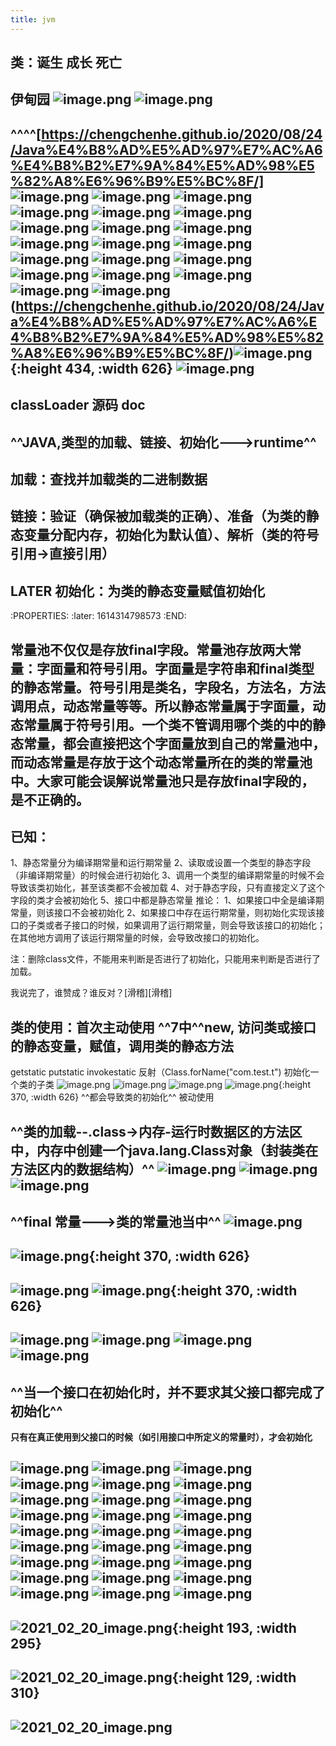 ```yaml
---
title: jvm
---
```


## 类：诞生 成长 死亡
## 伊甸园 ![image.png](/assets/pages_jvm_1614323076727_0.png) ![image.png](/assets/pages_jvm_1614323185585_0.png)
## ^^^^[https://chengchenhe.github.io/2020/08/24/Java%E4%B8%AD%E5%AD%97%E7%AC%A6%E4%B8%B2%E7%9A%84%E5%AD%98%E5%82%A8%E6%96%B9%E5%BC%8F/] ![image.png](/assets/pages_jvm_1614319783753_0.png) ![image.png](/assets/pages_jvm_1614319945478_0.png) ![image.png](/assets/pages_jvm_1614321547229_0.png) ![image.png](/assets/pages_jvm_1614321942871_0.png) ![image.png](/assets/pages_jvm_1614322183727_0.png) ![image.png](/assets/pages_jvm_1614322620239_0.png) ![image.png](/assets/pages_jvm_1614319511168_0.png) ![image.png](/assets/pages_jvm_1614319344090_0.png) ![image.png](/assets/pages_jvm_1614318698230_0.png) ![image.png](/assets/pages_jvm_1614318855301_0.png) ![image.png](/assets/pages_jvm_1614318870430_0.png) ![image.png](/assets/pages_jvm_1614318047330_0.png) ![image.png](/assets/pages_jvm_1614318168764_0.png) ![image.png](/assets/pages_jvm_1614317220508_0.png) ![image.png](/assets/pages_jvm_1614317405353_0.png) ![image.png](/assets/pages_jvm_1614317463251_0.png) ![image.png](/assets/pages_jvm_1614317685816_0.png) ![image.png](/assets/pages_jvm_1614317145560_0.png) ![image.png](/assets/pages_jvm_1614317090981_0.png) ![image.png](/assets/pages_jvm_1614316966494_0.png) (https://chengchenhe.github.io/2020/08/24/Java%E4%B8%AD%E5%AD%97%E7%AC%A6%E4%B8%B2%E7%9A%84%E5%AD%98%E5%82%A8%E6%96%B9%E5%BC%8F/)![image.png](/assets/pages_jvm_1614316502763_0.png){:height 434, :width 626} ![image.png](/assets/pages_jvm_1614316756431_0.png)
## classLoader 源码 doc
## ^^JAVA,类型的加载、链接、初始化--->runtime^^
## 加载：查找并加载类的二进制数据
## 链接：验证（确保被加载类的正确）、准备（为类的静态变量分配内存，初始化为默认值）、解析（类的符号引用->直接引用）
## LATER 初始化：为类的静态变量赋值初始化
:PROPERTIES:
:later: 1614314798573
:END:
## 常量池不仅仅是存放final字段。常量池存放两大常量：字面量和符号引用。字面量是字符串和final类型的静态常量。符号引用是类名，字段名，方法名，方法调用点，动态常量等等。所以静态常量属于字面量，动态常量属于符号引用。一个类不管调用哪个类的中的静态常量，都会直接把这个字面量放到自己的常量池中，而动态常量是存放于这个动态常量所在的类的常量池中。大家可能会误解说常量池只是存放final字段的，是不正确的。
## 已知：
1、静态常量分为编译期常量和运行期常量
2、读取或设置一个类型的静态字段（非编译期常量）的时候会进行初始化
3、调用一个类型的编译期常量的时候不会导致该类初始化，甚至该类都不会被加载
4、对于静态字段，只有直接定义了这个字段的类才会被初始化
5、接口中都是静态常量
推论：
1、如果接口中全是编译期常量，则该接口不会被初始化
2、如果接口中存在运行期常量，则初始化实现该接口的子类或者子接口的时候，如果调用了运行期常量，则会导致该接口的初始化；在其他地方调用了该运行期常量的时候，会导致改接口的初始化。

注：删除class文件，不能用来判断是否进行了初始化，只能用来判断是否进行了加载。

我说完了，谁赞成？谁反对？[滑稽][滑稽]
## 类的使用：首次主动使用 ^^7中^^new, 访问类或接口的静态变量，赋值，调用类的静态方法
getstatic putstatic invokestatic 反射（Class.forName("com.test.t") 初始化一个类的子类 ![image.png](/assets/pages_jvm_1614310457526_0.png) ![image.png](/assets/pages_jvm_1614310641420_0.png) ![image.png](/assets/pages_jvm_1614311474453_0.png) ![image.png](/assets/pages_jvm_1614260950025_0.png){:height 370, :width 626} ^^都会导致类的初始化^^
被动使用
## ^^类的加载--.class->内存-运行时数据区的方法区中，内存中创建一个java.lang.Class对象（封装类在方法区内的数据结构）^^ ![image.png](/assets/pages_jvm_1614261161716_0.png) ![image.png](/assets/pages_jvm_1614261422811_0.png) ![image.png](/assets/pages_jvm_1614261819295_0.png)
## ^^final 常量--->类的常量池当中^^ ![image.png](/assets/pages_jvm_1614262072348_0.png)
## ![image.png](/assets/pages_jvm_1614260024725_0.png){:height 370, :width 626}
## ![image.png](/assets/pages_jvm_1614262428015_0.png) ![image.png](/assets/pages_jvm_1614262973414_0.png){:height 370, :width 626}
## ![image.png](/assets/pages_jvm_1614263249004_0.png) ![image.png](/assets/pages_jvm_1614263396865_0.png) ![image.png](/assets/pages_jvm_1614263634984_0.png) ![image.png](/assets/pages_jvm_1614263648460_0.png)
## ^^当一个接口在初始化时，并不要求其父接口都完成了初始化^^
**只有在真正使用到父接口的时候（如引用接口中所定义的常量时），才会初始化**
## ![image.png](/assets/pages_jvm_1614264630030_0.png) ![image.png](/assets/pages_jvm_1614264731106_0.png) ![image.png](/assets/pages_jvm_1614264935131_0.png) ![image.png](/assets/pages_jvm_1614264951467_0.png) ![image.png](/assets/pages_jvm_1614268993393_0.png) ![image.png](/assets/pages_jvm_1614269078750_0.png) ![image.png](/assets/pages_jvm_1614269088892_0.png) ![image.png](/assets/pages_jvm_1614269117853_0.png) ![image.png](/assets/pages_jvm_1614269131344_0.png) ![image.png](/assets/pages_jvm_1614269172304_0.png) ![image.png](/assets/pages_jvm_1614269184522_0.png) ![image.png](/assets/pages_jvm_1614269309122_0.png) ![image.png](/assets/pages_jvm_1614269366106_0.png) ![image.png](/assets/pages_jvm_1614269378113_0.png) ![image.png](/assets/pages_jvm_1614269442105_0.png) ![image.png](/assets/pages_jvm_1614269499269_0.png) ![image.png](/assets/pages_jvm_1614269810640_0.png) ![image.png](/assets/pages_jvm_1614270648280_0.png) ![image.png](/assets/pages_jvm_1614270705512_0.png) ![image.png](/assets/pages_jvm_1614271028792_0.png) ![image.png](/assets/pages_jvm_1614272277645_0.png) ![image.png](/assets/pages_jvm_1614272676983_0.png) ![image.png](/assets/pages_jvm_1614272878250_0.png) ![image.png](/assets/pages_jvm_1614273169055_0.png) ![image.png](/assets/pages_jvm_1614309188118_0.png) ![image.png](/assets/pages_jvm_1614309414204_0.png) ![image.png](/assets/pages_jvm_1614309482585_0.png)
##
##
##
## ![2021_02_20_image.png](https://cdn.logseq.com/%2F7aa8ab99-753a-4230-847b-43a1c3a3ef4797c840bd-c3e1-49cc-970a-4b9827da75422021_02_20_image.png?Expires=4767385989&Signature=UwomT7eWMKO28zVNEkObg4AI4Q0J15iUfiaVOtDxJNU7jKldcIfxnBqaWkg6BdYMLBseIty1QCdx6BTJS5johjPYqEhkiBdZs9i0vDkR7WgNHYLbttOcIglP4l4WChvnAF2l3zQACLz82SNNi-du6cHk42ZXd6wepNU1jQyyvcoBQaB2Q9BfUIlxc6xK7nJ9OWLVcTTNwhdwp7D~hIfiGW69eiGdZWTA1Mu~ZczRHOLrtTkZjdbg1VqTxCF-UyLxcRBcT88B3KY2PJVVZ4BoOcYAcWuDWlWcEvk2UUqRdbLG9-tswSk2VMg7skxDgKAnRLAupNO2jPPgfpmEv-d0WA__&Key-Pair-Id=APKAJE5CCD6X7MP6PTEA){:height 193, :width 295}
## ![2021_02_20_image.png](https://cdn.logseq.com/%2F7aa8ab99-753a-4230-847b-43a1c3a3ef47c72c2622-9ea5-49d4-b5d4-b7b47654e34b2021_02_20_image.png?Expires=4767392525&Signature=kpyVeXDOo2bzHp2oUagRcg2Nwg2~WjMwT3WLKGtXEYU4E-XTdsBckFLHf3jVQhdRK5gJ11l9Ee0jDBRNaMQgItOHleEpZfG~pfhIdOYGTA5Ub2ybVVKFLtzG0ZvVgZjPYRvnjGQ9QBNdRKa~975skP8h8~mmhSN7nx689OXwRYa53l2j4qCgQe6GQv62x9gAbBAL3B3~NK3gZGG5oWRfHFZMF9IErQg6VLf3kJpt-RrC40o8X43AW9D3n-AbdMWSsfkPs2P831IB0jPJMrDI0UxSkbhvRLDfgCe6cl69conrZIiedBWSfQI4VcM-WeL2k9PU8b6vCLsTCx48iIFcjg__&Key-Pair-Id=APKAJE5CCD6X7MP6PTEA){:height 129, :width 310}
## ![2021_02_20_image.png](https://cdn.logseq.com/%2F7aa8ab99-753a-4230-847b-43a1c3a3ef47b07fc96e-0461-4dc0-974b-db145855f4082021_02_20_image.png?Expires=4767403581&Signature=VdzrpAhIt3U2MKCXj1kOTWproymRSqp3Ei8fas15UjyZVOkWEm7jld9lYYHDMBERO6fJREhC7fGgUYsBo-83bPgcKNQfyRMbEXt0uVLZmDR-Oeu64t9DKxVdREeZqirrfy6aZ~cDNpIMPQvMYbQiRmSn--sLx9ejYP5Mjsi4EU9qTcWEF5H4twkmVGW7lSL1CNuc-5JakAUBZ13FGMCVM2qa3tnEJxdUX7PHTzp2hG7VyUq5b4MyVk4uxs92b295dCMP8~JpdXQRk2Zx0I7DzOiVs~7FfrL5KZXVGkD7d-SSJsQizPJmvF-Jx5r2G~ompG5dBZNs9tT2eKp4o6R-dg__&Key-Pair-Id=APKAJE5CCD6X7MP6PTEA)
##
